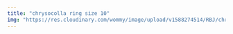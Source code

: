 ```yaml
---
title: "chrysocolla ring size 10"
img: "https://res.cloudinary.com/wommy/image/upload/v1588274514/RBJ/chrysocolla/17_gsxbax.jpg"
---
```

